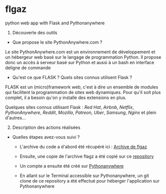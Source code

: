 # flgaz
python web app with Flask and Pythonanywhere

1. Découverte des outils

  * Que propose le site PythonAnywhere.com ?
  
  Le site PythonAnywhere.com est un environnement de développement et un hébergeur web
  basé sur le langage de programmation Python.
  Il propose donc un accès à serveur basé sur Python et aussi à un bash en interface
  deligne de commande
  
  
  * Qu'est ce que FLASK ? Quels sites connus utilisent Flask ?

  FLASK est un (micro)framework web, c'est à dire un ensemble de modules qui facilitent
  la programmation de sites web dynamiques. Pour qu'il soit plus complet, il a besoin
  qu'on y installe des extensions en plus.
  
  Quelques sites connus utilisant Flask : *Red Hat*, *Airbnb*, *Netflix*,
  *PythonAnywhere*, *Reddit*, *Mozilla*, *Patreon*, *Uber*, *Samsung*, *Nginx* et plein
  d'autres...
  
  
2. Description des actions réalisées

  * Quelles étapes avez-vous suivi ?
  
    * L'archive du code a d'abord été récupéré ici : [Archive de flgaz](https://www.outofpluto.com/media/uploads/formation/python/flgaz-master.zip)
  
    * Ensuite, une copie de l'archive flagz a été copié sur ce [repository](https://github.com/DyniW/flgaz/)
    
    * Un compte a ensuite été créé sur [Pythonanywhere](https://www.pythonanywhere.com/registration/register/beginner/)
    
    * En allant sur le Terminal accessible sur Pythonanywhere, un git clone de ce repository a été effectué pour héberger l'application sur Pythonanywhere
